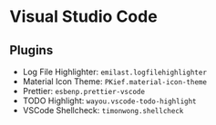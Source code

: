 # Visual Studio Code

## Plugins

- Log File Highlighter: `emilast.logfilehighlighter`
- Material Icon Theme: `PKief.material-icon-theme`
- Prettier: `esbenp.prettier-vscode`
- TODO Highlight: `wayou.vscode-todo-highlight`
- VSCode Shellcheck: `timonwong.shellcheck`

